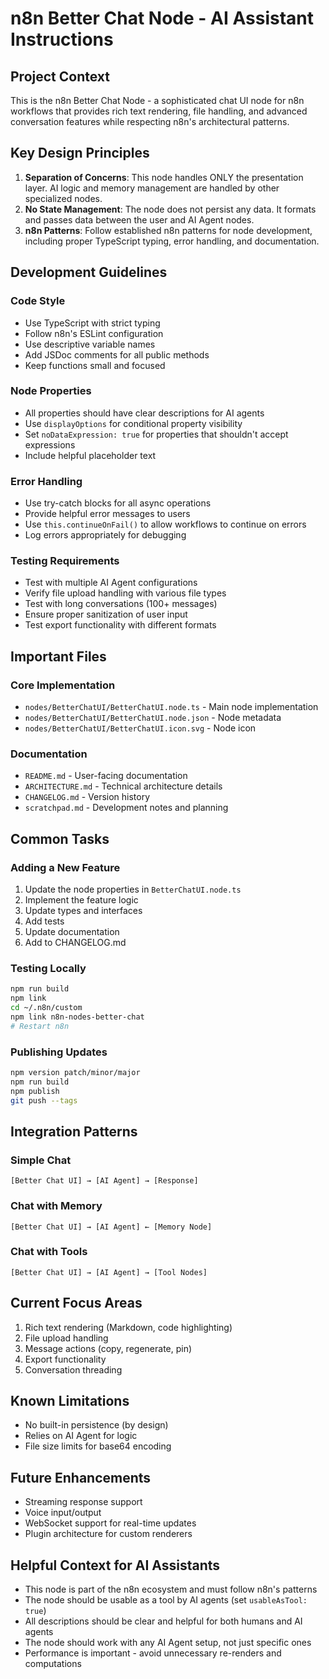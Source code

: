 # n8n Better Chat Node - AI Assistant Instructions

## Project Context
This is the n8n Better Chat Node - a sophisticated chat UI node for n8n workflows that provides rich text rendering, file handling, and advanced conversation features while respecting n8n's architectural patterns.

## Key Design Principles
1. **Separation of Concerns**: This node handles ONLY the presentation layer. AI logic and memory management are handled by other specialized nodes.
2. **No State Management**: The node does not persist any data. It formats and passes data between the user and AI Agent nodes.
3. **n8n Patterns**: Follow established n8n patterns for node development, including proper TypeScript typing, error handling, and documentation.

## Development Guidelines

### Code Style
- Use TypeScript with strict typing
- Follow n8n's ESLint configuration
- Use descriptive variable names
- Add JSDoc comments for all public methods
- Keep functions small and focused

### Node Properties
- All properties should have clear descriptions for AI agents
- Use `displayOptions` for conditional property visibility
- Set `noDataExpression: true` for properties that shouldn't accept expressions
- Include helpful placeholder text

### Error Handling
- Use try-catch blocks for all async operations
- Provide helpful error messages to users
- Use `this.continueOnFail()` to allow workflows to continue on errors
- Log errors appropriately for debugging

### Testing Requirements
- Test with multiple AI Agent configurations
- Verify file upload handling with various file types
- Test with long conversations (100+ messages)
- Ensure proper sanitization of user input
- Test export functionality with different formats

## Important Files

### Core Implementation
- `nodes/BetterChatUI/BetterChatUI.node.ts` - Main node implementation
- `nodes/BetterChatUI/BetterChatUI.node.json` - Node metadata
- `nodes/BetterChatUI/BetterChatUI.icon.svg` - Node icon

### Documentation
- `README.md` - User-facing documentation
- `ARCHITECTURE.md` - Technical architecture details
- `CHANGELOG.md` - Version history
- `scratchpad.md` - Development notes and planning

## Common Tasks

### Adding a New Feature
1. Update the node properties in `BetterChatUI.node.ts`
2. Implement the feature logic
3. Update types and interfaces
4. Add tests
5. Update documentation
6. Add to CHANGELOG.md

### Testing Locally
```bash
npm run build
npm link
cd ~/.n8n/custom
npm link n8n-nodes-better-chat
# Restart n8n
```

### Publishing Updates
```bash
npm version patch/minor/major
npm run build
npm publish
git push --tags
```

## Integration Patterns

### Simple Chat
```
[Better Chat UI] → [AI Agent] → [Response]
```

### Chat with Memory
```
[Better Chat UI] → [AI Agent] ← [Memory Node]
```

### Chat with Tools
```
[Better Chat UI] → [AI Agent] → [Tool Nodes]
```

## Current Focus Areas
1. Rich text rendering (Markdown, code highlighting)
2. File upload handling
3. Message actions (copy, regenerate, pin)
4. Export functionality
5. Conversation threading

## Known Limitations
- No built-in persistence (by design)
- Relies on AI Agent for logic
- File size limits for base64 encoding

## Future Enhancements
- Streaming response support
- Voice input/output
- WebSocket support for real-time updates
- Plugin architecture for custom renderers

## Helpful Context for AI Assistants
- This node is part of the n8n ecosystem and must follow n8n's patterns
- The node should be usable as a tool by AI agents (set `usableAsTool: true`)
- All descriptions should be clear and helpful for both humans and AI agents
- The node should work with any AI Agent setup, not just specific ones
- Performance is important - avoid unnecessary re-renders and computations